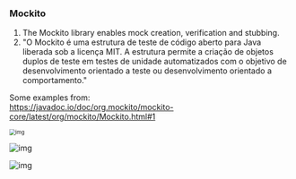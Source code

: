 ### Mockito

1. The Mockito library enables mock creation, verification and stubbing.
2. "O Mockito é uma estrutura de teste de código aberto para Java liberada sob a licença MIT. A estrutura permite a
   criação de objetos duplos de teste em testes de unidade automatizados com o objetivo de desenvolvimento orientado a
   teste ou desenvolvimento orientado a comportamento."

Some examples from:  
https://javadoc.io/doc/org.mockito/mockito-core/latest/org/mockito/Mockito.html#1

<img src="https://i.gyazo.com/47bdf80065db355024a0dabd143bbf2e.png" alt="img" style="zoom: 67%;" />





![img](https://i.gyazo.com/1e25c9bc584790ca4a0413d2aafeda05.png)

![img](https://i.gyazo.com/9bf4147fe20cf4717ceb8bd5983634cd.png)